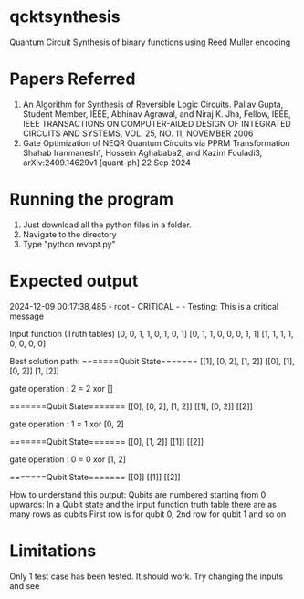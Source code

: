 # qcktsynthesis
Quantum Circuit Synthesis  of binary functions using Reed Muller encoding

# Papers Referred
1. An Algorithm for Synthesis of Reversible Logic Circuits. Pallav Gupta, Student Member, IEEE, Abhinav Agrawal, and Niraj K. Jha, Fellow, IEEE, IEEE TRANSACTIONS ON COMPUTER-AIDED DESIGN OF INTEGRATED CIRCUITS AND SYSTEMS, VOL. 25, NO. 11, NOVEMBER 2006
2. Gate Optimization of NEQR Quantum Circuits via PPRM Transformation Shahab Iranmanesh1, Hossein Aghababa2, and Kazim Fouladi3, arXiv:2409.14629v1 [quant-ph] 22 Sep 2024

# Running the program
1. Just download all the python files in a folder.
2. Navigate to the directory
3. Type "python revopt.py"

# Expected output
2024-12-09 00:17:38,485 - root - CRITICAL - <module> - Testing: This is a critical message

Input function (Truth tables)
[0, 0, 1, 1, 0, 1, 0, 1]
[0, 1, 1, 0, 0, 0, 1, 1]
[1, 1, 1, 1, 0, 0, 0, 0]

Best solution path:
=======Qubit State=======
[[1], [0, 2], [1, 2]]
[[0], [1], [0, 2]]
[1, [2]]

gate operation :  2  =  2  xor  []

=======Qubit State=======
[[0], [0, 2], [1, 2]]
[[1], [0, 2]]
[[2]]

gate operation :  1  =  1  xor  [0, 2]

=======Qubit State=======
[[0], [1, 2]]
[[1]]
[[2]]

gate operation :  0  =  0  xor  [1, 2]

=======Qubit State=======
[[0]]
[[1]]
[[2]]

How to understand this output:
Qubits are numbered starting from 0 upwards:
In a Qubit state and the input function truth table there are as many rows as qubits
First row is for qubit 0, 2nd row for qubit 1 and so on

# Limitations
Only 1 test case has been tested. It should work. Try changing the inputs and see
